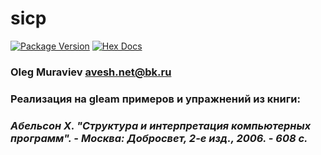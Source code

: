 # sicp

[![Package Version](https://img.shields.io/hexpm/v/sicp)](https://hex.pm/packages/sicp)
[![Hex Docs](https://img.shields.io/badge/hex-docs-ffaff3)](https://hexdocs.pm/sicp/)

### Oleg Muraviev <avesh.net@bk.ru>  
### Реализация на gleam примеров и упражнений из книги:  
### *Абельсон Х. "Структура и интерпретация компьютерных программ". - Москва: Добросвет, 2-е изд., 2006. - 608 с.*  